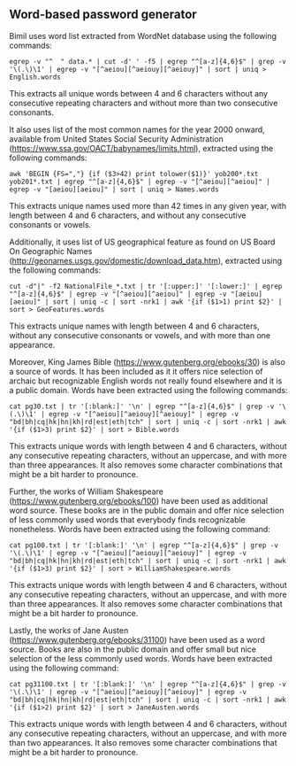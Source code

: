 ## Word-based password generator

Bimil uses word list extracted from WordNet database using the following
commands:

	egrep -v "^  " data.* | cut -d' ' -f5 | egrep "^[a-z]{4,6}$" | grep -v '\(.\)\1' | egrep -v "[^aeiou][^aeiouy][^aeiouy]" | sort | uniq > English.words

This extracts all unique words between 4 and 6 characters without any
consecutive repeating characters and without more than two consecutive
consonants.


It also uses list of the most common names for the year 2000 onward, available
from United States Social Security Administration
(https://www.ssa.gov/OACT/babynames/limits.html), extracted using the following
commands:

    awk 'BEGIN {FS=","} {if ($3>42) print tolower($1)}' yob200*.txt yob201*.txt | egrep "^[a-z]{4,6}$" | egrep -v "[^aeiou][^aeiou]" | egrep -v "[aeiou][aeiou]" | sort | uniq > Names.words

This extracts unique names used more than 42 times in any given year, with
length between 4 and 6 characters, and without any consecutive consonants or
vowels.


Additionally, it uses list of US geographical feature as found on US Board On
Geographic Names (http://geonames.usgs.gov/domestic/download_data.htm),
extracted using the following commands:

	cut -d"|" -f2 NationalFile_*.txt | tr '[:upper:]' '[:lower:]' | egrep "^[a-z]{4,6}$" | egrep -v "[^aeiou][^aeiou]" | egrep -v "[aeiou][aeiou]" | sort | uniq -c | sort -nrk1 | awk '{if ($1>1) print $2}' | sort > GeoFeatures.words

This extracts unique names with length between 4 and 6 characters, without any
consecutive consonants or vowels, and with more than one appearance.


Moreover, King James Bible (https://www.gutenberg.org/ebooks/30) is also a
source of words. It has been included as it it offers nice selection of archaic
but recognizable English words not really found elsewhere and it is a public
domain. Words have been extracted using the following commands:

	cat pg30.txt | tr '[:blank:]' '\n' | egrep "^[a-z]{4,6}$" | grep -v '\(.\)\1' | egrep -v "[^aeiou][^aeiouy][^aeiouy]" | egrep -v "bd|bh|cq|hk|hn|kh|rd|est|eth|tch" | sort | uniq -c | sort -nrk1 | awk '{if ($1>3) print $2}' | sort > Bible.words

This extracts unique words with length between 4 and 6 characters, without any
consecutive repeating characters, without an uppercase, and with more than three
appearances. It also removes some character combinations that might be a bit
harder to pronounce.


Further, the works of William Shakespeare (https://www.gutenberg.org/ebooks/100)
have been used as additional word source. These books are in the public domain
and offer nice selection of less commonly used words that everybody finds
recognizable nonetheless. Words have been extracted using the following command:

	cat pg100.txt | tr '[:blank:]' '\n' | egrep "^[a-z]{4,6}$" | grep -v '\(.\)\1' | egrep -v "[^aeiou][^aeiouy][^aeiouy]" | egrep -v "bd|bh|cq|hk|hn|kh|rd|est|eth|tch" | sort | uniq -c | sort -nrk1 | awk '{if ($1>3) print $2}' | sort > WilliamShakespeare.words

This extracts unique words with length between 4 and 6 characters, without any
consecutive repeating characters, without an uppercase, and with more than three
appearances. It also removes some character combinations that might be a bit
harder to pronounce.


Lastly, the works of Jane Austen (https://www.gutenberg.org/ebooks/31100) have
been used as a word source. Books are also in the public domain and offer small
but nice selection of the less commonly used words. Words have been extracted
using the following command:

	cat pg31100.txt | tr '[:blank:]' '\n' | egrep "^[a-z]{4,6}$" | grep -v '\(.\)\1' | egrep -v "[^aeiou][^aeiouy][^aeiouy]" | egrep -v "bd|bh|cq|hk|hn|kh|rd|est|eth|tch" | sort | uniq -c | sort -nrk1 | awk '{if ($1>2) print $2}' | sort > JaneAusten.words

This extracts unique words with length between 4 and 6 characters, without any
consecutive repeating characters, without an uppercase, and with more than two
appearances. It also removes some character combinations that might be a bit
harder to pronounce.
